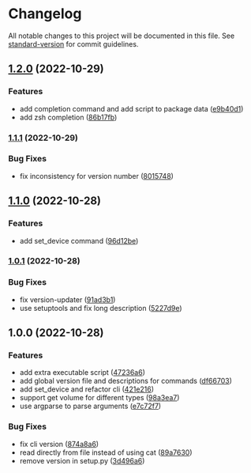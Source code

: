 # Changelog

All notable changes to this project will be documented in this file. See [standard-version](https://github.com/conventional-changelog/standard-version) for commit guidelines.

## [1.2.0](https://github.com/DCsunset/jack-alsa-ctl/compare/v1.1.1...v1.2.0) (2022-10-29)


### Features

* add completion command and add script to package data ([e9b40d1](https://github.com/DCsunset/jack-alsa-ctl/commit/e9b40d1d1a73413b63fec3a450764a0a4c4ad425))
* add zsh completion ([86b17fb](https://github.com/DCsunset/jack-alsa-ctl/commit/86b17fb6b390f8b60e3d066c8c3080c5bf92a6e9))

### [1.1.1](https://github.com/DCsunset/jack-alsa-ctl/compare/v1.1.0...v1.1.1) (2022-10-29)


### Bug Fixes

* fix inconsistency for version number ([8015748](https://github.com/DCsunset/jack-alsa-ctl/commit/8015748ff7881228aa1f77281227d60110205ea0))

## [1.1.0](https://github.com/DCsunset/jack-alsa-ctl/compare/v1.0.1...v1.1.0) (2022-10-28)


### Features

* add set_device command ([96d12be](https://github.com/DCsunset/jack-alsa-ctl/commit/96d12be603c2672c3d0924752a47f20ce6372b18))

### [1.0.1](https://github.com/DCsunset/jack-alsa-ctl/compare/v1.0.0...v1.0.1) (2022-10-28)


### Bug Fixes

* fix version-updater ([91ad3b1](https://github.com/DCsunset/jack-alsa-ctl/commit/91ad3b12bf1777c271b2d4090018c71f3c376cff))
* use setuptools and fix long description ([5227d9e](https://github.com/DCsunset/jack-alsa-ctl/commit/5227d9e13a64e24e878eb60cb6c4a9fe88556bc0))

## 1.0.0 (2022-10-28)


### Features

* add extra executable script ([47236a6](https://github.com/DCsunset/jack-alsa-ctl/commit/47236a65a46980211843f162b0ee1a2100fa2dab))
* add global version file and descriptions for commands ([df66703](https://github.com/DCsunset/jack-alsa-ctl/commit/df66703859083ae14d9a806297469bb79ef9f3a4))
* add set_device and refactor cli ([421e216](https://github.com/DCsunset/jack-alsa-ctl/commit/421e216e7ba6fbcd647b14134ee07565419080af))
* support get volume for different types ([98a3ea7](https://github.com/DCsunset/jack-alsa-ctl/commit/98a3ea7e661c8ffaa89f0f95457fef9b17ca6768))
* use argparse to parse arguments ([e7c72f7](https://github.com/DCsunset/jack-alsa-ctl/commit/e7c72f79cc11e8463fce95e0a18d4d8b39ad0adf))


### Bug Fixes

* fix cli version ([874a8a6](https://github.com/DCsunset/jack-alsa-ctl/commit/874a8a68b336819aac3a0f74b3d8c238565c9585))
* read directly from file instead of using cat ([89a7630](https://github.com/DCsunset/jack-alsa-ctl/commit/89a7630c8e846e03766ba868257c92eb2f3e1224))
* remove version in setup.py ([3d496a6](https://github.com/DCsunset/jack-alsa-ctl/commit/3d496a64d711581249701a01dc4bddc089b84d25))

